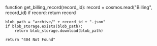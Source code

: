function get_billing_record(record_id):
    record = cosmos.read("Billing", record_id)
    if record:
        return record
    
    blob_path = "archive/" + record_id + ".json"
    if blob_storage.exists(blob_path):
        return blob_storage.download(blob_path)
    
    return "404 Not Found"
